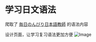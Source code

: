 # 学习日文语法
爬取了 [毎日のんびり日本語教師](https://mainichi-nonbiri.com/japanese-grammar/) 的语法内容

设计页面，让学习复习语法更加方便
![Image](https://github.com/user-attachments/assets/f0b7924d-75e5-4185-ac57-0e64413b1630)